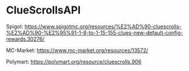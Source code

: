 # ClueScrollsAPI

Spigot: https://www.spigotmc.org/resources/%E2%AD%90-cluescrolls-%E2%AD%90-%E2%95%91-1-8-to-1-15-155-clues-new-default-config-rewards.30276/

MC-Market: https://www.mc-market.org/resources/13572/

Polymart: https://polymart.org/resource/cluescrolls.906
